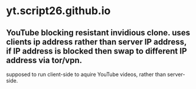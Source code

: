 # yt.script26.github.io
YouTube blocking resistant invidious clone. uses clients ip address rather than server IP address, if IP address is blocked then swap to different IP address via tor/vpn. 
--
supposed to run client-side to aquire YouTube videos, rather than server-side.
